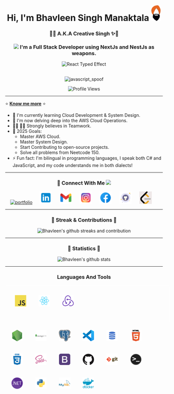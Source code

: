 <h1 align="center">Hi, I'm Bhavleen Singh Manaktala <img src="./logo.svg" alt="cs logo" height="50"> </h1>
<h3 align="center">🌟✨  A.K.A Creative Singh ✨🌟 </h3>

<h3 align="center"> <img src="https://media.giphy.com/media/hvRJCLFzcasrR4ia7z/giphy.gif" width="24"> I'm a Full Stack Developer using NextJs and NestJs as weapons.</h3>

<div align="center">
  <img src="https://readme-typing-svg.herokuapp.com?font=Fira+Code&weight=800&duration=2000&pause=1000&background=151515&center=true&vCenter=true&random=false&width=435&lines=Full+Stack+Developer;Javascript+Developer;ReactJs+Developer;NodeJs+Developer;Critical+Problem+Solver;" alt="React Typed Effect" />
</div>

<br/>
<p align="center"> 
  <img src="https://github-readme-stats.vercel.app/api/top-langs/?username=creative-singh&layout=compact&hide=html&theme=radical" alt=javascript_spoof /> 
</p>

<div align="center">
  <img src="https://komarev.com/ghpvc/?username=SkyCaptainess&style=flat-square&color=blue" alt="Profile Views" width="150" />
</div>

---

<p>⭐️ <u><b>Know me more</b></u> ⭐️</p>

- 🔭 I'm currently learning Cloud Development & System Design.
- 🌱 I'm now delving deep into the AWS Cloud Operations.
- 🧑‍💻 🧑‍💻 Strongly believes in Teamwork.
- 🔗 2025 Goals:
  - Master AWS Cloud.
  - Master System Design.
  - Start Contributing to open-source projects.
  - Solve all problems from Neetcode 150.
- ⚡ Fun fact: I'm bilingual in programming languages, I speak both C# and JavaScript, and my code understands me in both dialects!
  <br/>

---

<h3 align="center">📮 Connect With Me  <img src='https://raw.githubusercontent.com/ShahriarShafin/ShahriarShafin/main/Assets/handshake.gif' width="75" /></h3>

<p align="center">
  <a href="https://creative-singh.netlify.app/" target="blank"><img src="https://img.icons8.com/ios/50/ffa500/circled-c.png" alt="portfolio" height="40" width="40" /></a> &nbsp;&nbsp;&nbsp;&nbsp;
  <a href="https://www.linkedin.com/in/creative-singh/" target="blank"><img src="./linkedin.svg" alt="linkedin profile link" height="40" width="40" /></a> &nbsp;&nbsp;&nbsp;&nbsp;
  <a href="mailto:singhbhavleen3@gmail.com" target="blank"><img src="./gmail.svg" alt="gmail profile link" height="40" width="40" /></a> &nbsp;&nbsp;&nbsp;&nbsp;
  <a href="https://www.instagram.com/creative.singh_/" target="blank"><img src="./instagram.svg" alt="instagram profile link" height="40" width="40" /></a> &nbsp;&nbsp;&nbsp;&nbsp;
  <a href="https://www.facebook.com/bhavleensm/" target="blank"><img src="./facebook.svg" alt="facebook profile link" height="40" width="40" /></a> &nbsp;&nbsp;&nbsp;&nbsp;
  <a href="https://github.com/creative-singh" target="blank"><img src="./github.svg" alt="github profile link" height="40" width="40" /></a> &nbsp;&nbsp;&nbsp;&nbsp;
  <a href="https://leetcode.com/bhavleen_singh_fsd/" target="blank"><img src="./leetcode.png" alt="leetcode profile link" height="40" width="40" /></a> &nbsp;&nbsp;&nbsp;&nbsp;
</p>

---

<h3 align="center"> 🚀 Streak & Contributions 🚀</h3>
<p align="center"> 
  <img alt="Bhavleen's github streaks and contribution" src="https://github-readme-streak-stats.herokuapp.com/?user=creative-singh&theme=radical&hide_border=false" /> 
</p>

---

<h3 align="center">🏅 Statistics 🏅</h3>
<p align="center"> 
  <img alt="Bhavleen's github stats" src="https://github-readme-stats.vercel.app/api?username=creative-singh&show_icons=true&theme=radical" /> 
</p>

---

<h3 align="center">Languages And Tools</h3>
<p>
<div style="height:100px; width:100%; border:1px solid white; border-radius:5px;padding:10px">

  <img align="left" alt="JavaScript" width="36px" src="https://raw.githubusercontent.com/github/explore/80688e429a7d4ef2fca1e82350fe8e3517d3494d/topics/javascript/javascript.png" style="margin:10px; padding: 10px;" />

  <img align="left" alt="React" width="36px" src="https://raw.githubusercontent.com/github/explore/80688e429a7d4ef2fca1e82350fe8e3517d3494d/topics/react/react.png" style="margin:10px; padding: 10px;" />

  <img align="left" alt="Redux" width="36px" src="https://raw.githubusercontent.com/devicons/devicon/55609aa5bd817ff167afce0d965585c92040787a/icons/redux/redux-original.svg" style="margin:10px; padding: 10px;" />

</div>

<img align="left" alt="Node.js" width="36px" src="https://raw.githubusercontent.com/github/explore/80688e429a7d4ef2fca1e82350fe8e3517d3494d/topics/nodejs/nodejs.png" style="margin:10px; padding: 10px;" />

<img align="left" alt="MongoDB" width="36px" src="https://raw.githubusercontent.com/github/explore/80688e429a7d4ef2fca1e82350fe8e3517d3494d/topics/mongodb/mongodb.png" style="margin:10px; padding: 10px;" />

<img align="left" alt="Postgresql" width="36px" src="https://raw.githubusercontent.com/github/explore/80688e429a7d4ef2fca1e82350fe8e3517d3494d/topics/postgresql/postgresql.png" style="margin:10px; padding: 10px;" />

<img align="left" alt="Visual Studio Code" width="36px" src="https://raw.githubusercontent.com/github/explore/80688e429a7d4ef2fca1e82350fe8e3517d3494d/topics/visual-studio-code/visual-studio-code.png" style="margin:10px; padding: 10px;" />

<img align="left" alt="SQL" width="36px" src="https://raw.githubusercontent.com/github/explore/80688e429a7d4ef2fca1e82350fe8e3517d3494d/topics/sql/sql.png" style="margin:10px; padding: 10px;" />

<img align="left" alt="HTML5" width="36px" src="https://raw.githubusercontent.com/github/explore/80688e429a7d4ef2fca1e82350fe8e3517d3494d/topics/html/html.png" style="margin:10px; padding: 10px;" />

<img align="left" alt="CSS3" width="36px" src="https://raw.githubusercontent.com/devicons/devicon/55609aa5bd817ff167afce0d965585c92040787a/icons/css3/css3-plain-wordmark.svg" style="margin:10px; padding: 10px;" />

<img align="left" alt="Sass" width="36px" src="https://raw.githubusercontent.com/github/explore/80688e429a7d4ef2fca1e82350fe8e3517d3494d/topics/sass/sass.png" style="margin:10px; padding: 10px;" />

<img align="left" alt="Bootstrap" width="36px" src="https://raw.githubusercontent.com/github/explore/80688e429a7d4ef2fca1e82350fe8e3517d3494d/topics/bootstrap/bootstrap.png" style="margin:10px; padding: 10px;" />

<img align="left" alt="GitHub" width="36px" src="https://raw.githubusercontent.com/github/explore/78df643247d429f6cc873026c0622819ad797942/topics/github/github.png" style="margin:10px; padding: 10px;" />

<img align="left" alt="Git" width=" 36px" src="https://raw.githubusercontent.com/github/explore/80688e429a7d4ef2fca1e82350fe8e3517d3494d/topics/git/git.png" style="margin:10px; padding: 10px;" />

<img align="left" alt="Terminal" width="36px" src="https://raw.githubusercontent.com/github/explore/80688e429a7d4ef2fca1e82350fe8e3517d3494d/topics/terminal/terminal.png" style="margin:10px; padding: 10px;" />

<img align="left" alt="Microsoft .Net" width="36px" src="https://raw.githubusercontent.com/github/explore/80688e429a7d4ef2fca1e82350fe8e3517d3494d/topics/dotnet/dotnet.png" style="margin:10px; padding: 10px;" />

<img align="left" alt="Python" width="36px" src="https://raw.githubusercontent.com/github/explore/80688e429a7d4ef2fca1e82350fe8e3517d3494d/topics/python/python.png" style="margin:10px; padding: 10px;" />

<img align="left" alt="MySQL" width="36px" src="https://raw.githubusercontent.com/devicons/devicon/55609aa5bd817ff167afce0d965585c92040787a/icons/mysql/mysql-original-wordmark.svg" style="margin:10px; padding: 10px;" />

<img align="left" alt="Docker" width="36px" src="https://raw.githubusercontent.com/devicons/devicon/55609aa5bd817ff167afce0d965585c92040787a/icons/docker/docker-plain-wordmark.svg" style="margin:10px; padding: 10px;" />
</p>
